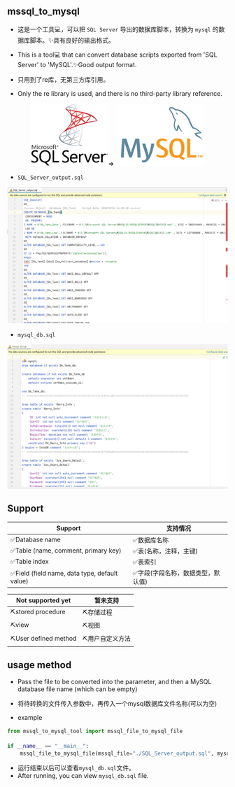 ## mssql_to_mysql

- 这是一个工具💻，可以把 `SQL Server` 导出的数据库脚本，转换为 `mysql` 的数据库脚本。✨具有良好的输出格式。
- This is a tool💻 that can convert database scripts exported from 'SQL Server' to 'MySQL'.✨Good output format.

- 只用到了re库，无第三方库引用。
- Only the re library is used, and there is no third-party library reference.

<div align="center">
<img src="./doc/mssql.png" width="35%" alt="">=>
<img src="./doc/mysql.png" width="40%" alt="">
</div>

- `SQL_Server_output.sql`
<div align="center"><img src="./doc/1.png" alt=""></div>

- `mysql_db.sql`
<div align="center"><img src="./doc/2.png" alt=""></div>


## Support

|Support                                           |支持情况|
|--------------------------------------------------|-----------------|
| ✅Database name                                   |✅数据库名称|
| ✅Table (name, comment, primary key)              |✅表(名称，注释，主键)|
| ✅Table index                                     |✅表索引|
| ✅Field (field name, data type, default value)    |✅字段(字段名称，数据类型，默认值)|

| Not supported yet   | ️暂未支持|
|---------------------|------------------|
| ⛏️stored procedure  |  ⛏️存储过程|
| ⛏️view                | ⛏️视图|
| ⛏️User defined method | ⛏️用户自定义方法|

## usage method

- Pass the file to be converted into the parameter, and then a MySQL database file name (which can be empty)
- 将待转换的文件传入参数中，再传入一个mysql数据库文件名称(可以为空)


- example

```python
from mssql_to_mysql_tool import mssql_file_to_mysql_file

if __name__ == "__main__":
    mssql_file_to_mysql_file(mssql_file="./SQL_Server_output.sql", mysql_file="./mysql_db.sql")
```

- 运行结束以后可以查看`mysql_db.sql`文件。
- After running, you can view `mysql_db.sql` file.